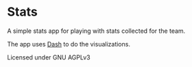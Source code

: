 # Stats

A simple stats app for playing with stats collected for the team.

The app uses [Dash](https://dash.plot.ly/getting-started) to do the
visualizations.


Licensed under GNU AGPLv3
